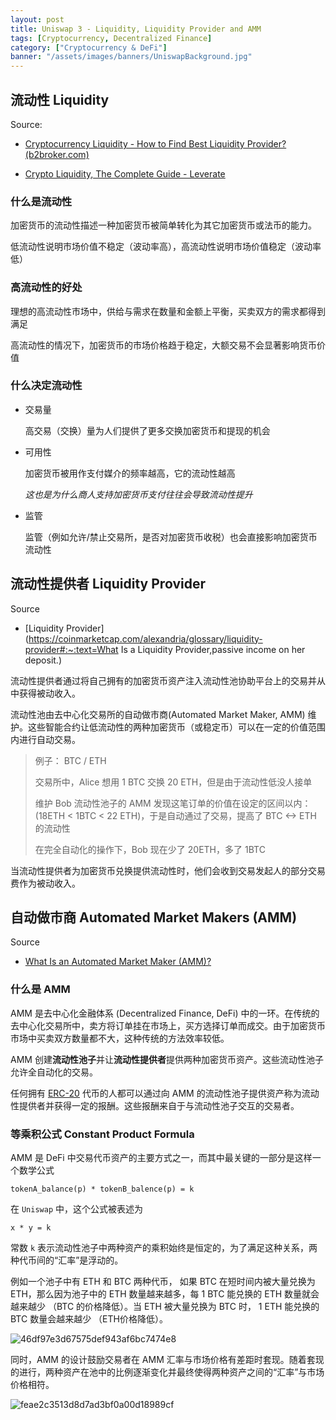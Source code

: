 ```yaml
---
layout: post
title: Uniswap 3 - Liquidity, Liquidity Provider and AMM
tags: [Cryptocurrency, Decentralized Finance]
category: ["Cryptocurrency & DeFi"]
banner: "/assets/images/banners/UniswapBackground.jpg"
---
```

## 流动性 Liquidity

Source:

- [Cryptocurrency Liquidity - How to Find Best Liquidity Provider? (b2broker.com)](https://b2broker.com/news/cryptocurrency-liquidity-and-finding-the-best-liquidity-provider/)

- [Crypto Liquidity, The Complete Guide - Leverate](https://leverate.com/cryptocurrency-liquidity-how-to-find-the-best-providers/)

### 什么是流动性

加密货币的流动性描述一种加密货币被简单转化为其它加密货币或法币的能力。

低流动性说明市场价值不稳定（波动率高），高流动性说明市场价值稳定（波动率低）

### 高流动性的好处

理想的高流动性市场中，供给与需求在数量和金额上平衡，买卖双方的需求都得到满足

高流动性的情况下，加密货币的市场价格趋于稳定，大额交易不会显著影响货币价值

### 什么决定流动性

* 交易量

  高交易（交换）量为人们提供了更多交换加密货币和提现的机会

* 可用性

  加密货币被用作支付媒介的频率越高，它的流动性越高

  *这也是为什么商人支持加密货币支付往往会导致流动性提升*

* 监管

  监管（例如允许/禁止交易所，是否对加密货币收税）也会直接影响加密货币流动性

## 流动性提供者 Liquidity Provider

Source

- [Liquidity Provider](https://coinmarketcap.com/alexandria/glossary/liquidity-provider#:~:text=What Is a Liquidity Provider,passive income on her deposit.)

流动性提供者通过将自己拥有的加密货币资产注入流动性池协助平台上的交易并从中获得被动收入。

流动性池由去中心化交易所的自动做市商(Automated Market Maker, AMM) 维护。这些智能合约让低流动性的两种加密货币（或稳定币）可以在一定的价值范围内进行自动交易。

> 例子： BTC / ETH
>
> 交易所中，Alice 想用 1 BTC 交换 20 ETH，但是由于流动性低没人接单
>
> 维护 Bob 流动性池子的 AMM 发现这笔订单的价值在设定的区间以内：(18ETH < 1BTC < 22 ETH)，于是自动通过了交易，提高了 BTC <-> ETH 的流动性
>
> 在完全自动化的操作下，Bob 现在少了 20ETH，多了 1BTC

当流动性提供者为加密货币兑换提供流动性时，他们会收到交易发起人的部分交易费作为被动收入。

## 自动做市商 Automated Market Makers (AMM)

Source

- [What Is an Automated Market Maker (AMM)?](https://www.gemini.com/cryptopedia/amm-what-are-automated-market-makers)

### 什么是 AMM

AMM 是去中心化金融体系 (Decentralized Finance, DeFi) 中的一环。在传统的去中心化交易所中，卖方将订单挂在市场上，买方选择订单而成交。由于加密货币市场中买卖双方数量都不大，这种传统的方法效率较低。

AMM 创建**流动性池子**并让**流动性提供者**提供两种加密货币资产。这些流动性池子允许全自动化的交易。

任何拥有 <u>ERC-20</u> 代币的人都可以通过向 AMM 的流动性池子提供资产称为流动性提供者并获得一定的报酬。这些报酬来自于与流动性池子交互的交易者。

### 等乘积公式 Constant Product Formula

AMM 是 DeFi 中交易代币资产的主要方式之一，而其中最关键的一部分是这样一个数学公式

```
tokenA_balance(p) * tokenB_balence(p) = k
```

在 `Uniswap` 中，这个公式被表述为

```
x * y = k
```

常数 `k` 表示流动性池子中两种资产的乘积始终是恒定的，为了满足这种关系，两种代币间的“汇率”是浮动的。

例如一个池子中有 ETH 和 BTC 两种代币， 如果 BTC 在短时间内被大量兑换为 ETH，那么因为池子中的 ETH 数量越来越多，每 1 BTC 能兑换的 ETH 数量就会越来越少 （BTC 的价格降低）。当 ETH 被大量兑换为 BTC 时， 1 ETH 能兑换的 BTC 数量会越来越少 （ETH价格降低）。

![46df97e3d67575def943af6bc7474e8](http://markdown-img-1304853431.cosgz.myqcloud.com/20210807181755.jpg)

同时，AMM 的设计鼓励交易者在 AMM 汇率与市场价格有差距时套现。随着套现的进行，两种资产在池中的比例逐渐变化并最终使得两种资产之间的“汇率”与市场价格相符。

![feae2c3513d8d7ad3bf0a00d18989cf](http://markdown-img-1304853431.cosgz.myqcloud.com/20210807184533.jpg)



